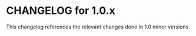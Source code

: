CHANGELOG for 1.0.x
===================

This changelog references the relevant changes done in 1.0 minor versions.

